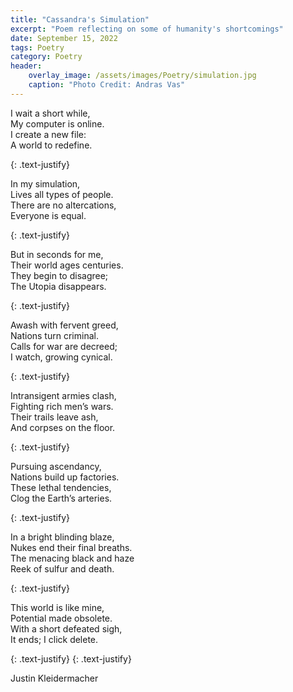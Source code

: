 ```yaml
---
title: "Cassandra's Simulation"
excerpt: "Poem reflecting on some of humanity's shortcomings"
date: September 15, 2022
tags: Poetry
category: Poetry
header:
    overlay_image: /assets/images/Poetry/simulation.jpg
    caption: "Photo Credit: Andras Vas"
---
```



I wait a short while,     
My computer is online.   
I create a new file:   
A world to redefine.   

{: .text-justify}

 In my simulation,   
Lives all types of people.   
There are no altercations,    
Everyone is equal.    

{: .text-justify}

But in seconds for me,    
Their world ages centuries.    
They begin to disagree;   
The Utopia disappears.   

{: .text-justify}

Awash with fervent greed,   
Nations turn criminal.   
Calls for war are decreed;  
I watch, growing cynical.   

{: .text-justify}

Intransigent armies clash,  
Fighting rich men’s wars.  
Their trails leave ash,  
And corpses on the floor.  

{: .text-justify}

Pursuing ascendancy,   
Nations build up factories.   
These lethal tendencies,   
Clog the Earth’s arteries.   

{: .text-justify}

In a bright blinding blaze,   
Nukes end their final breaths.   
The menacing black and haze   
Reek of sulfur and death.   

{: .text-justify}

This world is like mine,   
Potential made obsolete.   
With a short defeated sigh,  
It ends; I click delete.   
 

{: .text-justify}
{: .text-justify}

Justin Kleidermacher
